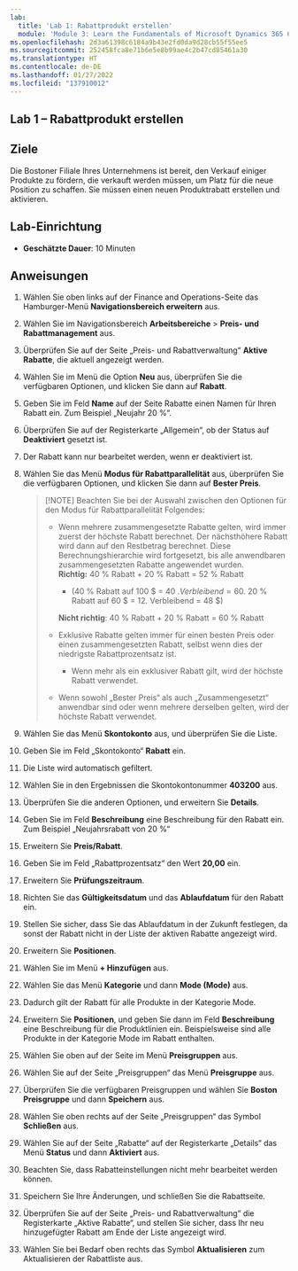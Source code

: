 ```yaml
---
lab:
  title: 'Lab 1: Rabattprodukt erstellen'
  module: 'Module 3: Learn the Fundamentals of Microsoft Dynamics 365 Commerce'
ms.openlocfilehash: 2d3a61398c6184a9b43e2fd0da9d28cb55f55ee5
ms.sourcegitcommit: 252458fca8e71b6e5e8b99ae4c2b47cd85461a30
ms.translationtype: HT
ms.contentlocale: de-DE
ms.lasthandoff: 01/27/2022
ms.locfileid: "137910012"
---
```

## <a name="lab-1---create-a-discount-product"></a>Lab 1 – Rabattprodukt erstellen

## <a name="objectives"></a>Ziele

Die Bostoner Filiale Ihres Unternehmens ist bereit, den Verkauf einiger Produkte zu fördern, die verkauft werden müssen, um Platz für die neue Position zu schaffen. Sie müssen einen neuen Produktrabatt erstellen und aktivieren.

## <a name="lab-setup"></a>Lab-Einrichtung

   - **Geschätzte Dauer**: 10 Minuten

## <a name="instructions"></a>Anweisungen

1. Wählen Sie oben links auf der Finance and Operations-Seite das Hamburger-Menü **Navigationsbereich erweitern** aus.

1. Wählen Sie im Navigationsbereich **Arbeitsbereiche** > **Preis- und Rabattmanagement** aus.

1. Überprüfen Sie auf der Seite „Preis- und Rabattverwaltung“ **Aktive Rabatte**, die aktuell angezeigt werden.

1. Wählen Sie im Menü die Option **Neu** aus, überprüfen Sie die verfügbaren Optionen, und klicken Sie dann auf **Rabatt**.

1. Geben Sie im Feld **Name** auf der Seite Rabatte einen Namen für Ihren Rabatt ein. Zum Beispiel „Neujahr 20 %“.

1. Überprüfen Sie auf der Registerkarte „Allgemein“, ob der Status auf **Deaktiviert** gesetzt ist.

1. Der Rabatt kann nur bearbeitet werden, wenn er deaktiviert ist.

1. Wählen Sie das Menü **Modus für Rabattparallelität** aus, überprüfen Sie die verfügbaren Optionen, und klicken Sie dann auf **Bester Preis**.

    >[!NOTE] Beachten Sie bei der Auswahl zwischen den Optionen für den Modus für Rabattparallelität Folgendes:
    >
    >  - Wenn mehrere zusammengesetzte Rabatte gelten, wird immer zuerst der höchste Rabatt berechnet.  Der nächsthöhere Rabatt wird dann auf den Restbetrag berechnet.  Diese Berechnungshierarchie wird fortgesetzt, bis alle anwendbaren zusammengesetzten Rabatte angewendet wurden.  
    >    **Richtig:** 40 % Rabatt + 20 % Rabatt = 52 % Rabatt  
    >      - (40 % Rabatt auf 100 $ = 40 $. Verbleibend = 60 $.  20 % Rabatt auf 60 $ = 12. Verbleibend = 48 $)  
    >
    >    **Nicht richtig**: 40 % Rabatt + 20 % Rabatt = 60 % Rabatt
    >
    >  - Exklusive Rabatte gelten immer für einen besten Preis oder einen zusammengesetzten Rabatt, selbst wenn dies der niedrigste Rabattprozentsatz ist.
    >    - Wenn mehr als ein exklusiver Rabatt gilt, wird der höchste Rabatt verwendet.
    >  - Wenn sowohl „Bester Preis“ als auch „Zusammengesetzt“ anwendbar sind oder wenn mehrere derselben gelten, wird der höchste Rabatt verwendet.

1. Wählen Sie das Menü **Skontokonto** aus, und überprüfen Sie die Liste.

1. Geben Sie im Feld „Skontokonto“ **Rabatt** ein.

1. Die Liste wird automatisch gefiltert.

1. Wählen Sie in den Ergebnissen die Skontokontonummer **403200** aus.

1. Überprüfen Sie die anderen Optionen, und erweitern Sie **Details**.

1. Geben Sie im Feld **Beschreibung** eine Beschreibung für den Rabatt ein. Zum Beispiel „Neujahrsrabatt von 20 %“

1. Erweitern Sie **Preis/Rabatt**.

1. Geben Sie im Feld „Rabattprozentsatz“ den Wert **20,00** ein.

1. Erweitern Sie **Prüfungszeitraum**.

1. Richten Sie das **Gültigkeitsdatum** und das **Ablaufdatum** für den Rabatt ein.

1. Stellen Sie sicher, dass Sie das Ablaufdatum in der Zukunft festlegen, da sonst der Rabatt nicht in der Liste der aktiven Rabatte angezeigt wird.

1. Erweitern Sie **Positionen**.

1. Wählen Sie im Menü **+ Hinzufügen** aus.

1. Wählen Sie das Menü **Kategorie** und dann **Mode (Mode)** aus.

1. Dadurch gilt der Rabatt für alle Produkte in der Kategorie Mode.

1. Erweitern Sie **Positionen**, und geben Sie dann im Feld **Beschreibung** eine Beschreibung für die Produktlinien ein. Beispielsweise sind alle Produkte in der Kategorie Mode im Rabatt enthalten.

1. Wählen Sie oben auf der Seite im Menü **Preisgruppen** aus.

1. Wählen Sie auf der Seite „Preisgruppen“ das Menü **Preisgruppe** aus.

1. Überprüfen Sie die verfügbaren Preisgruppen und wählen Sie **Boston Preisgruppe** und dann **Speichern** aus.

1. Wählen Sie oben rechts auf der Seite „Preisgruppen“ das Symbol **Schließen** aus.

1. Wählen Sie auf der Seite „Rabatte“ auf der Registerkarte „Details“ das Menü **Status** und dann **Aktiviert** aus.

1. Beachten Sie, dass Rabatteinstellungen nicht mehr bearbeitet werden können.

1. Speichern Sie Ihre Änderungen, und schließen Sie die Rabattseite.

1. Überprüfen Sie auf der Seite „Preis- und Rabattverwaltung“ die Registerkarte „Aktive Rabatte“, und stellen Sie sicher, dass Ihr neu hinzugefügter Rabatt am Ende der Liste angezeigt wird.

1. Wählen Sie bei Bedarf oben rechts das Symbol **Aktualisieren** zum Aktualisieren der Rabattliste aus.
